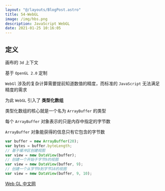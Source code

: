 ```yaml
---
layout: "@/layouts/BlogPost.astro"
title: 54-WebGL
image: /img/hbs.png
description: JavaScript WebGL
date: 2021-01-25 10:16:05
---
```


## 定义

画布的 `3d` 上下文

基于 `OpenGL 2.0` 定制

`WebGl` 涉及的复杂计算需要提前知道数值的精度，而标准的 `JavaScript` 无法满足精度的需求

为此 `WebGL` 引入了 **类型化数组**

类型化数组的核心就是一个名为 `ArrayBuffer` 的类型

每个 `ArrayBuffer` 对象表示的只是内存中指定的字节数

`ArrayBuffer` 对象能获得的信息只有它包含的字节数

```js
var buffer = new ArrayBuffer(20);
var bytes = buffer.byteLength;
// 基于缓冲区创建视图
var view = new DataView(buffer);
// 创建一个开始于字节9的视图
var view = new DataView(buffer, 9);
// 创建一个从字节9到字节18的视图
var view = new DataView(buffer, 9, 10);
```

[Web GL 中文网](http://www.hewebgl.com/)